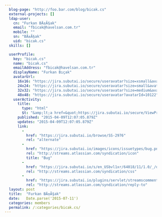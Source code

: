 ```yaml
---
  blog-page: "http://foo.bar.com/blog/bicak.cs"
  external-projects: []
  ldap-user: 
    cn: "Furkan BÄ±Ã§ak"
    email: "fbicak@havelsan.com.tr"
    mobile: ""
    sn: "BÄ±Ã§ak"
    uid: "bicak.cs"
  skills: []

  userProfile: 
    key: "bicak.cs"
    name: "bicak.cs"
    emailAddress: "fbicak@havelsan.com.tr"
    displayName: "Furkan Bıçak"
    avatarUrl: 
      16x16: "https://jira.subutai.io/secure/useravatar?size=xsmall&avatarId=10122"
      24x24: "https://jira.subutai.io/secure/useravatar?size=small&avatarId=10122"
      32x32: "https://jira.subutai.io/secure/useravatar?size=medium&avatarId=10122"
      48x48: "https://jira.subutai.io/secure/useravatar?avatarId=10122"
    userActivity: 
      title: 
        type: "html"
        $t: "&amp;lt;a href=&quot;https://jira.subutai.io/secure/ViewProfile.jspa?name=bicak.cs&quot; class=&quot;activity-item-user activity-item-author&quot;&amp;gt;Furkan Bıçak&amp;lt;/a&amp;gt; updated the Epic Link of &amp;lt;a href=&quot;https://jira.subutai.io/browse/SS-2976&quot;&amp;gt;&amp;lt;span class=&apos;resolved-link&apos;&amp;gt;SS-2976&amp;lt;/span&amp;gt; - Environment creation never completes&amp;lt;/a&amp;gt;"
      published: "2015-04-09T12:07:05.879Z"
      updates: "2015-04-09T12:07:05.879Z"
      link: 
        - 
          href: "https://jira.subutai.io/browse/SS-2976"
          rel: "alternate"
        - 
          href: "https://jira.subutai.io/images/icons/issuetypes/bug.png"
          rel: "http://streams.atlassian.com/syndication/icon"
          title: "Bug"
        - 
          href: "https://jira.subutai.io/s/en_USbvl1xr/64018/11/1.0/_/download/resources/jira.webresources:global-static/wiki-renderer.css"
          rel: "http://streams.atlassian.com/syndication/css"
        - 
          href: "https://jira.subutai.io/plugins/servlet/streamscomments/issues/SS-2976"
          rel: "http://streams.atlassian.com/syndication/reply-to"
  layout: post
  title:  "Furkan BÄ±Ã§ak"
  date:   Date.parse('2015-07-11')
  categories: members
  permalink: /:categories/bicak.cs/
---
```

